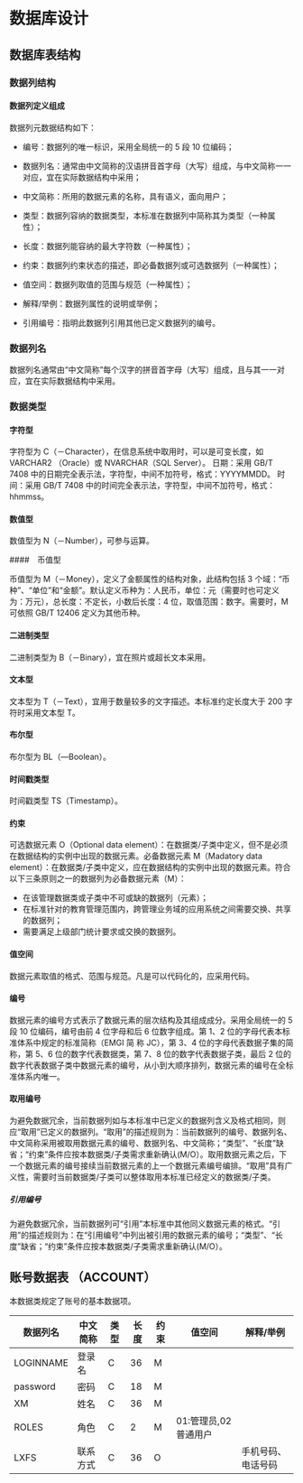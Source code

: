 # 数据库设计

## 数据库表结构

### 数据列结构

#### 数据列定义组成

数据列元数据结构如下：

- 编号：数据列的唯一标识，采用全局统一的 5 段 10 位编码；

- 数据列名：通常由中文简称的汉语拼音首字母（大写）组成，与中文简称一一对应，宜在实际数据结构中采用；

- 中文简称：所用的数据元素的名称，具有语义，面向用户；

- 类型：数据列容纳的数据类型，本标准在数据列中简称其为类型（一种属性）；

- 长度：数据列能容纳的最大字符数（一种属性）；

- 约束：数据列约束状态的描述，即必备数据列或可选数据列（一种属性）；

- 值空间：数据列取值的范围与规范（一种属性）；

- 解释/举例：数据列属性的说明或举例；

- 引用编号：指明此数据列引用其他已定义数据列的编号。

### 数据列名

数据列名通常由“中文简称”每个汉字的拼音首字母（大写）组成，且与其一一对应，宜在实际数据结构中采用。

### 数据类型

#### 字符型

字符型为 C（－Character），在信息系统中取用时，可以是可变长度，如 VARCHAR2 （Oracle）或 NVARCHAR（SQL Server）。 日期：采用 GB/T 7408 中的日期完全表示法，字符型，中间不加符号，格式：YYYYMMDD。 时间：采用 GB/T 7408 中的时间完全表示法，字符型，中间不加符号，格式：hhmmss。

#### 数值型

数值型为 N（－Number），可参与运算。

####　币值型

币值型为 M（－Money），定义了金额属性的结构对象，此结构包括 3 个域：“币种”、“单位”和“金额”。默认定义币种为：人民币，单位：元（需要时也可定义为：万元），总长度：不定长，小数后长度：4 位，取值范围：数字。需要时，M 可依照 GB/T 12406 定义为其他币种。

#### 二进制类型

二进制类型为 B（－Binary），宜在照片或超长文本采用。

#### 文本型

文本型为 T（－Text），宜用于数量较多的文字描述。本标准约定长度大于 200 字符时采用文本型 T。

#### 布尔型

布尔型为 BL（—Boolean）。

#### 时间戳类型

时间戳类型 TS（Timestamp）。

#### 约束

可选数据元素 O（Optional data element）：在数据类/子类中定义，但不是必须在数据结构的实例中出现的数据元素。必备数据元素 M（Madatory data element）：在数据类/子类中定义，应在数据结构的实例中出现的数据元素。符合以下三条原则之一的数据列为必备数据元素（M）：

- 在该管理数据类或子类中不可或缺的数据列（元素）；
- 在标准针对的教育管理范围内，跨管理业务域的应用系统之间需要交换、共享的数据列；
- 需要满足上级部门统计要求或交换的数据列。

#### 值空间

数据元素取值的格式、范围与规范。凡是可以代码化的，应采用代码。

#### 编号

数据元素的编号方式表示了数据元素的层次结构及其组成成分。采用全局统一的 5 段 10 位编码，编号由前 4 位字母和后 6 位数字组成。第 1、2 位的字母代表本标准体系中规定的标准简称（EMGI 简 称 JC），第 3、4 位的字母代表数据子集的简称，第 5、6 位的数字代表数据类，第 7、8 位的数字代表数据子类，最后 2 位的数字代表数据子类中数据元素的编号，从小到大顺序排列，数据元素的编号在全标准体系内唯一。

#### 取用编号

为避免数据冗余，当前数据列如与本标准中已定义的数据列含义及格式相同，则应“取用”已定义的数据列。“取用”的描述规则为：当前数据列的编号、数据列名、中文简称采用被取用数据元素的编号、数据列名、中文简称；“类型”、“长度”缺省；“约束”条件应按本数据类/子类需求重新确认(M/O）。取用数据元素之后，下一个数据元素的编号接续当前数据元素的上一个数据元素编号编排。“取用”具有广义性，需要时当前数据类/子类可以整体取用本标准已经定义的数据类/子类。

##### 引用编号

为避免数据冗余，当前数据列可“引用”本标准中其他同义数据元素的格式。“引用”的描述规则为：在“引用编号”中列出被引用的数据元素的编号；“类型”、“长度”缺省；“约束”条件应按本数据类/子类需求重新确认(M/O）。

## 账号数据表 （ACCOUNT）

本数据类规定了账号的基本数据项。

| 数据列名  | 中文简称 | 类型 | 长度 | 约束 | 值空间                | 解释/举例          |
| --------- | -------- | ---- | ---- | ---- | --------------------- | ------------------ |
| LOGINNAME | 登录名   | C    | 36   | M    |
| password  | 密码     | C    | 18   | M    |
| XM        | 姓名     | C    | 36   | M    |
| ROLES     | 角色     | C    | 2    | M    | 01:管理员,02 普通用户 |                    |
| LXFS      | 联系方式 | C    | 36   | O    |                       | 手机号码、电话号码 |
